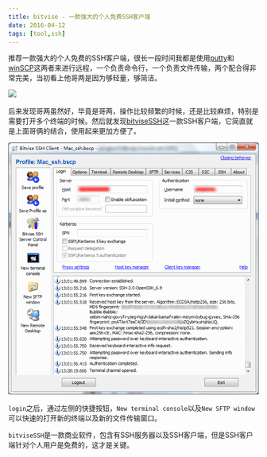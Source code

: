 ```yaml
---
title: bitvise - 一款强大的个人免费SSH客户端
date: 2016-04-12
tags: [tool,ssh] 
---
```


推荐一款强大的个人免费的SSH客户端，很长一段时间我都是使用[putty](http://www.chiark.greenend.org.uk/~sgtatham/putty/)和[winSCP](http://winscp.net/eng/docs/lang:chs)这两者来进行远程，一个负责命令行，一个负责文件传输，两个配合得非常完美，当初看上他哥两是因为够轻量，够简洁。

![](../image/tools/winSCP.png)

后来发现哥两虽然好，毕竟是哥两，操作比较频繁的时候，还是比较麻烦，特别是需要打开多个终端的时候。然后就发现[bitviseSSH](https://www.bitvise.com/ssh-client-download)这一款SSH客户端，它简直就是上面哥俩的结合，使用起来更加方便了。

![](../image/tools/bitviseSSH_main.png)

`login`之后，通过左侧的快捷按钮，`New terminal console`以及`New SFTP window`可以快速的打开新的终端以及新的文件传输窗口。

`bitviseSSH`是一款商业软件，包含有SSH服务器以及SSH客户端，但是SSH客户端针对个人用户是免费的，这才是关键。